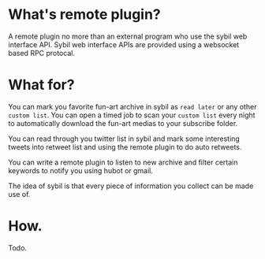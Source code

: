 # What's remote plugin?

A remote plugin no more than an external program who use the sybil web interface API. Sybil web interface APIs are provided using a websocket based RPC protocal.

# What for?

You can mark you favorite fun-art archive in sybil as `read later` or any other `custom list`. You can open a timed job to scan your `custom list` every night to automatically download the fun-art medias to your subscribe folder.

You can read through you twitter list in sybil and mark some interesting tweets into retweet list and using the remote plugin to do auto retweets.

You can write a remote plugin to listen to new archive and filter certain keywords to notify you using hubot or gmail.

The idea of sybil is that every piece of information you collect can be made use of.


# How.

Todo.
